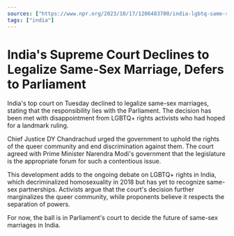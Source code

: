```yaml
---
sources: ["https://www.npr.org/2023/10/17/1206483700/india-lgbtq-same-sex-marriage-court", "https://www.reuters.com/world/india/india-top-court-declines-allow-same-sex-marriages-2023-10-17/"]
tags: ["india"]
---
```


# India's Supreme Court Declines to Legalize Same-Sex Marriage, Defers to Parliament

India's top court on Tuesday declined to legalize same-sex marriages, stating that the responsibility lies with the Parliament. The decision has been met with disappointment from LGBTQ+ rights activists who had hoped for a landmark ruling.

Chief Justice DY Chandrachud urged the government to uphold the rights of the queer community and end discrimination against them. The court agreed with Prime Minister Narendra Modi's government that the legislature is the appropriate forum for such a contentious issue.

This development adds to the ongoing debate on LGBTQ+ rights in India, which decriminalized homosexuality in 2018 but has yet to recognize same-sex partnerships. Activists argue that the court's decision further marginalizes the queer community, while proponents believe it respects the separation of powers.

For now, the ball is in Parliament's court to decide the future of same-sex marriages in India.
